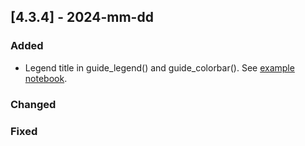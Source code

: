 ## [4.3.4] - 2024-mm-dd

### Added
- Legend title in guide_legend() and guide_colorbar().
  See [example notebook](https://nbviewer.org/github/JetBrains/lets-plot/blob/master/docs/f-24d/legend_title.ipynb).

### Changed

### Fixed
